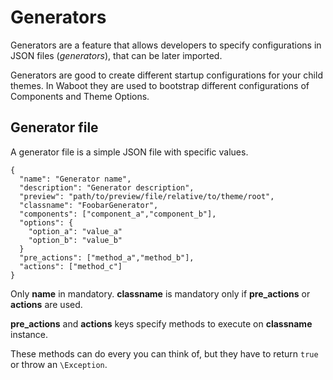 # Generators

Generators are a feature that allows developers to specify configurations in JSON files (_generators_), that can be later imported.

Generators are good to create different startup configurations for your child themes. In Waboot they are used to bootstrap different configurations of Components and Theme Options.

## Generator file

A generator file is a simple JSON file with specific values.

```
{
  "name": "Generator name",
  "description": "Generator description",
  "preview": "path/to/preview/file/relative/to/theme/root",
  "classname": "FoobarGenerator",
  "components": ["component_a","component_b"],
  "options": {
    "option_a": "value_a"
    "option_b": "value_b"
  }
  "pre_actions": ["method_a","method_b"],
  "actions": ["method_c"]
}
```

Only **name** in mandatory. **classname** is mandatory only if **pre_actions** or **actions** are used.

**pre_actions** and **actions** keys specify methods to execute on **classname** instance.

These methods can do every you can think of, but they have to return `true` or throw an `\Exception`.